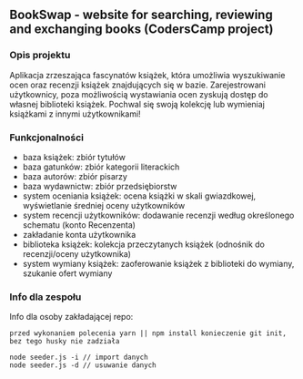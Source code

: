## BookSwap - website for searching, reviewing and exchanging books (CodersCamp project)

### Opis projektu

Aplikacja zrzeszająca fascynatów książek, która umożliwia wyszukiwanie ocen oraz recenzji książek znajdujących się w bazie.
Zarejestrowani użytkownicy, poza możliwością wystawiania ocen zyskują dostęp do własnej biblioteki książek. Pochwal się swoją kolekcję lub wymieniaj książkami z innymi użytkownikami!

### Funkcjonalności

-   baza książek: zbiór tytułów
-   baza gatunków: zbiór kategorii literackich
-   baza autorów: zbiór pisarzy
-   baza wydawnictw: zbiór przedsiębiorstw
-   system oceniania książek: ocena książki w skali gwiazdkowej, wyświetlanie średniej oceny użytkowników
-   system recencji użytkowników: dodawanie recenzji według określonego schematu (konto Recenzenta)
-   zakładanie konta użytkownika
-   biblioteka książek: kolekcja przeczytanych książek (odnośnik do recenzji/oceny użytkownika)
-   system wymiany książek: zaoferowanie książek z biblioteki do wymiany, szukanie ofert wymiany

### Info dla zespołu

Info dla osoby zakładającej repo:

```
przed wykonaniem polecenia yarn || npm install konieczenie git init, bez tego husky nie zadziała
```

```
node seeder.js -i // import danych
node seeder.js -d // usuwanie danych
```
